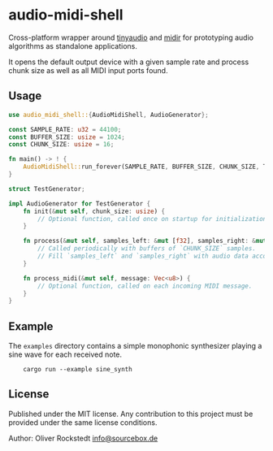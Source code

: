 # audio-midi-shell

Cross-platform wrapper around [tinyaudio](https://crates.io/crates/tinyaudio) and [midir](https://crates.io/crates/midir) for prototyping audio algorithms as standalone applications.

It opens the default output device with a given sample rate and process chunk size as well as all MIDI input ports found.

## Usage

```rust no_run
use audio_midi_shell::{AudioMidiShell, AudioGenerator};

const SAMPLE_RATE: u32 = 44100;
const BUFFER_SIZE: usize = 1024;
const CHUNK_SIZE: usize = 16;

fn main() -> ! {
    AudioMidiShell::run_forever(SAMPLE_RATE, BUFFER_SIZE, CHUNK_SIZE, TestGenerator);
}

struct TestGenerator;

impl AudioGenerator for TestGenerator {
    fn init(&mut self, chunk_size: usize) {
        // Optional function, called once on startup for initialization tasks.
    }

    fn process(&mut self, samples_left: &mut [f32], samples_right: &mut [f32]) {
        // Called periodically with buffers of `CHUNK_SIZE` samples.
        // Fill `samples_left` and `samples_right` with audio data accordingly.
    }

    fn process_midi(&mut self, message: Vec<u8>) {
        // Optional function, called on each incoming MIDI message.
    }
}

```

## Example

The `examples` directory contains a simple monophonic synthesizer playing a sine wave for each received note.

```shell
    cargo run --example sine_synth
```

## License

Published under the MIT license. Any contribution to this project must be provided under the same license conditions.

Author: Oliver Rockstedt <info@sourcebox.de>
